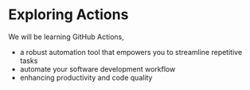# Exploring Actions
We will be learning GitHub Actions,
- a robust automation tool that empowers you to streamline repetitive tasks
- automate your software development workflow
- enhancing productivity and code quality
